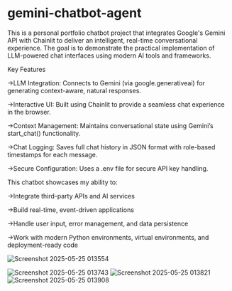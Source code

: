 # gemini-chatbot-agent
This is a personal portfolio chatbot project that integrates Google's Gemini API with Chainlit to deliver an intelligent, real-time conversational experience. The goal is to demonstrate the practical implementation of LLM-powered chat interfaces using modern AI tools and frameworks.

Key Features

->LLM Integration: Connects to Gemini (via google.generativeai) for generating context-aware, natural responses.

->Interactive UI: Built using Chainlit to provide a seamless chat experience in the browser.

->Context Management: Maintains conversational state using Gemini’s start_chat() functionality.

->Chat Logging: Saves full chat history in JSON format with role-based timestamps for each message.

->Secure Configuration: Uses a .env file for secure API key handling.

This chatbot showcases my ability to:

->Integrate third-party APIs and AI services

->Build real-time, event-driven applications

->Handle user input, error management, and data persistence

->Work with modern Python environments, virtual environments, and deployment-ready code

![Screenshot 2025-05-25 013554](https://github.com/user-attachments/assets/abf42d34-3d62-4310-9195-82c6e735bb9e)


![Screenshot 2025-05-25 013743](https://github.com/user-attachments/assets/e9115992-8841-4a90-935a-f44f7cc668c0)
![Screenshot 2025-05-25 013821](https://github.com/user-attachments/assets/30fda40f-53c5-4d57-a1ef-35ca32205772)
![Screenshot 2025-05-25 013908](https://github.com/user-attachments/assets/8a20235a-d07d-4688-b38e-9e261ef45253)
